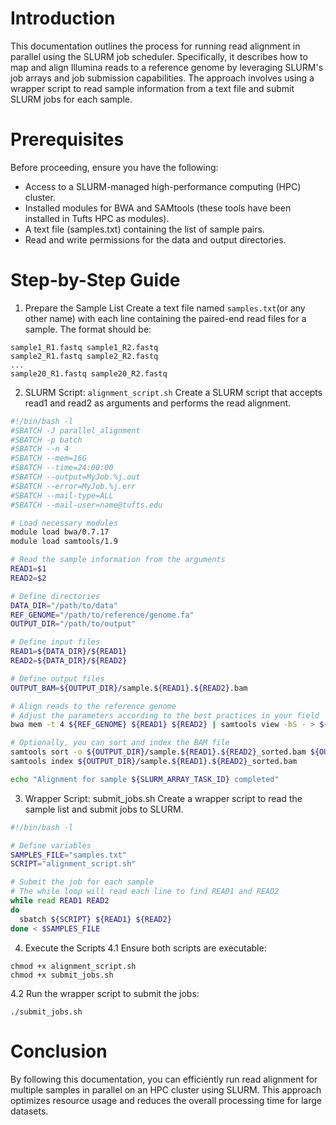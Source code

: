 # Introduction
This documentation outlines the process for running read alignment in parallel using the SLURM job scheduler. Specifically, it describes how to map and align Illumina reads to a reference genome by leveraging SLURM's job arrays and job submission capabilities. The approach involves using a wrapper script to read sample information from a text file and submit SLURM jobs for each sample.

# Prerequisites
Before proceeding, ensure you have the following:

- Access to a SLURM-managed high-performance computing (HPC) cluster.
- Installed modules for BWA and SAMtools (these tools have been installed in Tufts HPC as modules).
- A text file (samples.txt) containing the list of sample pairs.
- Read and write permissions for the data and output directories.

# Step-by-Step Guide
1. Prepare the Sample List
Create a text file named `samples.txt`(or any other name) with each line containing the paired-end read files for a sample. The format should be:
```
sample1_R1.fastq sample1_R2.fastq
sample2_R1.fastq sample2_R2.fastq
...
sample20_R1.fastq sample20_R2.fastq
```

2. SLURM Script: `alignment_script.sh` 
Create a SLURM script that accepts read1 and read2 as arguments and performs the read alignment.   

```bash
#!/bin/bash -l
#SBATCH -J parallel_alignment
#SBATCH -p batch
#SBATCH --n 4
#SBATCH --mem=16G
#SBATCH --time=24:00:00
#SBATCH --output=MyJob.%j.out
#SBATCH --error=MyJob.%j.err
#SBATCH --mail-type=ALL
#SBATCH --mail-user=name@tufts.edu

# Load necessary modules
module load bwa/0.7.17
module load samtools/1.9

# Read the sample information from the arguments
READ1=$1
READ2=$2

# Define directories
DATA_DIR="/path/to/data"
REF_GENOME="/path/to/reference/genome.fa"
OUTPUT_DIR="/path/to/output"

# Define input files
READ1=${DATA_DIR}/${READ1}
READ2=${DATA_DIR}/${READ2}

# Define output files
OUTPUT_BAM=${OUTPUT_DIR}/sample.${READ1}.${READ2}.bam

# Align reads to the reference genome
# Adjust the parameters according to the best practices in your field
bwa mem -t 4 ${REF_GENOME} ${READ1} ${READ2} | samtools view -bS - > ${OUTPUT_BAM}

# Optionally, you can sort and index the BAM file
samtools sort -o ${OUTPUT_DIR}/sample.${READ1}.${READ2}_sorted.bam ${OUTPUT_BAM}
samtools index ${OUTPUT_DIR}/sample.${READ1}.${READ2}_sorted.bam

echo "Alignment for sample ${SLURM_ARRAY_TASK_ID} completed"

``` 

3. Wrapper Script: submit_jobs.sh
Create a wrapper script to read the sample list and submit jobs to SLURM.   
```bash
#!/bin/bash -l

# Define variables
SAMPLES_FILE="samples.txt"
SCRIPT="alignment_script.sh"

# Submit the job for each sample
# The while loop will read each line to find READ1 and READ2 
while read READ1 READ2
do  
  sbatch ${SCRIPT} ${READ1} ${READ2}
done < $SAMPLES_FILE

```
4. Execute the Scripts
4.1 Ensure both scripts are executable:
```
chmod +x alignment_script.sh
chmod +x submit_jobs.sh
```

4.2 Run the wrapper script to submit the jobs:
```
./submit_jobs.sh
```

# Conclusion
By following this documentation, you can efficiently run read alignment for multiple samples in parallel on an HPC cluster using SLURM. This approach optimizes resource usage and reduces the overall processing time for large datasets.